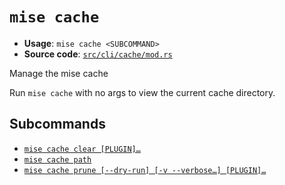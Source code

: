 # `mise cache`

- **Usage**: `mise cache <SUBCOMMAND>`
- **Source code**: [`src/cli/cache/mod.rs`](https://github.com/jdx/mise/blob/main/src/cli/cache/mod.rs)

Manage the mise cache

Run `mise cache` with no args to view the current cache directory.

## Subcommands

- [`mise cache clear [PLUGIN]…`](/cli/cache/clear.md)
- [`mise cache path`](/cli/cache/path.md)
- [`mise cache prune [--dry-run] [-v --verbose…] [PLUGIN]…`](/cli/cache/prune.md)

